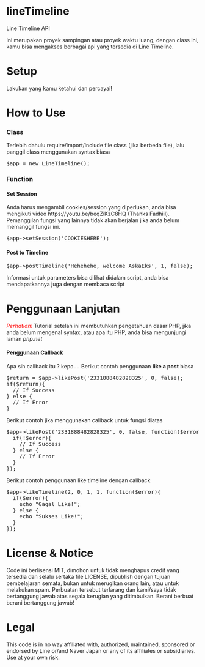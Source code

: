 # lineTimeline
Line Timeline API

Ini merupakan proyek sampingan atau proyek waktu luang, dengan class ini, kamu bisa mengakses berbagai api yang tersedia di Line Timeline.

<h1>Setup</h1>
<p>Lakukan yang kamu ketahui dan percayai!</p>
<h1>How to Use</h1>
<h3>Class</h3>
<p>Terlebih dahulu require/import/include file class (jika berbeda file), lalu panggil class menggunakan syntax biasa</p>
<pre>$app = new LineTimeline();</pre>
<h3>Function</h3>
<h4>Set Session</h4>
<p>Anda harus mengambil cookies/session yang diperlukan, anda bisa mengikuti video https://youtu.be/beqZiKzC8HQ (Thanks Fadhiil). Pemanggilan fungsi yang lainnya tidak akan berjalan jika anda belum memanggil fungsi ini.</p>
<pre>$app->setSession('COOKIESHERE');</pre>
<h4>Post to Timeline</h4>
<pre>$app->postTimeline('Hehehehe, welcome AskaEks', 1, false);</pre>
<p>Informasi untuk parameters bisa dilihat didalam script, anda bisa mendapatkannya juga dengan membaca script</p>
<h1>Penggunaan Lanjutan</h1>
<p><i style="color: red;">Perhatian!</i> Tutorial setelah ini membutuhkan pengetahuan dasar PHP, jika anda belum mengenal syntax, atau apa itu PHP, anda bisa mengunjungi laman <i>php.net</i></p>
<h4>Penggunaan Callback</h4>
<p>Apa sih callback itu ? kepo.... Berikut contoh penggunaan <b>like a post</b> biasa</p>
<pre>$return = $app->likePost('2331888482828325', 0, false);
if($return){
  // If Success
} else {
  // If Error
}</pre>
<p>Berikut contoh jika menggunakan callback untuk fungsi diatas</p>
<pre>$app->likePost('2331888482828325', 0, false, function($error){
  if(!$error){
    // If Success
  } else {
    // If Error
  }
});</pre>
<p>Berikut contoh penggunaan like timeline dengan callback</p>
<pre>$app->likeTimeline(2, 0, 1, 1, function($error){
  if($error){
    echo "Gagal Like!";
  } else {
    echo "Sukses Like!";
  }
});</pre>
<h1>License & Notice</h1>
<p>Code ini berlisensi MIT, dimohon untuk tidak menghapus credit yang tersedia dan selalu sertaka file LICENSE, dipublish dengan tujuan pembelajaran semata, bukan untuk merugikan orang lain, atau untuk melakukan spam. Perbuatan tersebut terlarang dan kami/saya tidak bertanggung jawab atas segala kerugian yang ditimbulkan. Berani berbuat berani bertanggung jawab!</p>
<h1>Legal</h1>
<p>This code is in no way affiliated with, authorized, maintained, sponsored or endorsed by Line or/and Naver Japan or any of its affiliates or subsidiaries. Use at your own risk.</p>
